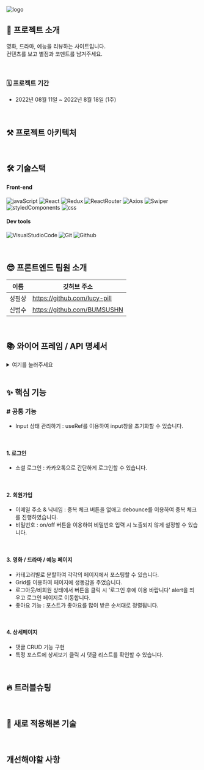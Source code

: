![logo](https://user-images.githubusercontent.com/109033607/185214064-b9bb56c9-b2e1-4532-b0ec-3fd59c722075.png)
## 🙌 프로젝트 소개
영화, 드라마, 예능을 리뷰하는 사이트입니다.<br>
컨텐츠를 보고 별점과 코멘트를 남겨주세요.

<br>

### 🗓 프로젝트 기간
- 2022년 08월 11일 ~ 2022년 8월 18일 (1주)
<br>

## ⚒️ 프로젝트 아키텍처
<br>

## 🛠 기술스택
#### Front-end
![javaScript](https://camo.githubusercontent.com/fe1c8df487dbc029d3a1819dcc5bf79e066f1307131191ac2b02de8c3c55da81/68747470733a2f2f696d672e736869656c64732e696f2f62616467652f4a6176615363726970742d4637444631453f7374796c653d266c6f676f3d4a617661536372697074266c6f676f436f6c6f723d7768697465)
![React](https://camo.githubusercontent.com/34c6a7afcc16731e2c4d73f3af9b275b172b2e46dc1e82be3f121a71fe067de9/68747470733a2f2f696d672e736869656c64732e696f2f62616467652f52656163742d3631444146423f7374796c653d266c6f676f3d5265616374266c6f676f436f6c6f723d7768697465)
![Redux](https://camo.githubusercontent.com/d58ceb12a14709c7049878ae358ef7628e42d4276108b758cbb66a8922e7ef3e/68747470733a2f2f696d672e736869656c64732e696f2f62616467652f52656475782d3736344142433f7374796c653d266c6f676f3d5265647578266c6f676f436f6c6f723d7768697465)
![ReactRouter](https://camo.githubusercontent.com/d257f8e18789ba1e6d34a9c63cbe150083c96b6f0da2eb059ae02422914ea80a/68747470733a2f2f696d672e736869656c64732e696f2f62616467652f526561637420526f757465722d4341343234353f7374796c653d266c6f676f3d526561637420526f75746572266c6f676f436f6c6f723d7768697465)
![Axios](https://camo.githubusercontent.com/809053601ae7a670d58865bd88e0f313cc5ced1c0915ff43aeb2ad1d1bf252c2/68747470733a2f2f696d672e736869656c64732e696f2f62616467652f4178696f732d3638323865323f7374796c653d)
![Swiper](https://camo.githubusercontent.com/2a4027d72d8e0d2938ad47bd8e4274fee26f286e464ce62c492a3dc2ff09b174/68747470733a2f2f696d672e736869656c64732e696f2f62616467652f5377697065722d3633333246363f7374796c653d266c6f676f3d537769706572266c6f676f436f6c6f723d7768697465)
![styledComponents](https://camo.githubusercontent.com/8d29f15964b1cb2254deccb293a2c444eee52078b3d448b6149c17c5ab40d2ce/68747470733a2f2f696d672e736869656c64732e696f2f62616467652f7374796c65642d636f6d706f6e656e74732d4442373039333f7374796c653d266c6f676f3d7374796c65642d636f6d706f6e656e7473266c6f676f436f6c6f723d7768697465)
![css](https://camo.githubusercontent.com/c774b3527d1dfaea9ddb6a253fc0bad0b819a570a9da14adf2eb02279ae8f5d7/68747470733a2f2f696d672e736869656c64732e696f2f62616467652f4353532d3135373242363f7374796c653d266c6f676f3d43535333266c6f676f436f6c6f723d7768697465)
#### Dev tools
![VisualStudioCode](https://camo.githubusercontent.com/e9f45e009429d35852b90e211cac4d3881b18471d8faa43b24bdaf4c8a19723b/68747470733a2f2f696d672e736869656c64732e696f2f62616467652f56697375616c2053747564696f20436f64652d3030374143433f7374796c653d266c6f676f3d56697375616c2053747564696f20436f6465266c6f676f436f6c6f723d7768697465)
![Git](https://camo.githubusercontent.com/a5e39b99ce3f82aa5b1d04379575311317fccec3787a98f9e8b94b4034142d3e/68747470733a2f2f696d672e736869656c64732e696f2f62616467652f4769742d4630353033323f7374796c653d266c6f676f3d476974266c6f676f436f6c6f723d7768697465)
![Github](https://camo.githubusercontent.com/245d233220d2b61c6e4c7177cf60be551e2be541c43c4deb25cd935903745233/68747470733a2f2f696d672e736869656c64732e696f2f62616467652f4769744875622d3138313731373f7374796c653d266c6f676f3d476974487562266c6f676f436f6c6f723d7768697465)

<br>

## 😎 프론트엔드 팀원 소개<br>
이름 | 깃허브 주소 |
---|---|
성필상|https://github.com/lucy-pill
신범수|https://github.com/BUMSUSHN

<br>

## 📚 와이어 프레임 / API 명세서<br>
<details>
<summary>여기를 눌러주세요</summary>
<div markdown="1">

<br>
  
[figma로 열기](https://www.figma.com/file/dapEFyHroe0F7veKdijnio/Mini-Project?node-id=0%3A1)
<br>

[노션으로 열기](https://www.notion.so/5-abb0b2421aa6449abd1b7a4251a9e819)

</div>
</details>
<br>

## ✨ 핵심 기능<br>

### # 공통 기능
- Input 상태 관리하기 : useRef를 이용하여 input창을 초기화할 수 있습니다. 
<br>

#### 1. 로그인
- 소셜 로그인 : 카카오톡으로 간단하게 로그인할 수 있습니다.
<br>

#### 2. 회원가입
- 이메일 주소 & 닉네임 : 중복 체크 버튼을 없애고 debounce를 이용하여 중복 체크를 진행하였습니다.
- 비밀번호 : on/off 버튼을 이용하여 비밀번호 입력 시 노출되지 않게 설정할 수 있습니다.
<br>

#### 3. 영화 / 드라마 / 예능 페이지
- 카테고리별로 분할하여 각각의 페이지에서 포스팅할 수 있습니다.
- Grid를 이용하여 페이지에 생동감을 주었습니다.
- 로그아웃/비회원 상태에서 버튼을 클릭 시 '로그인 후에 이용 바랍니다' alert을 띄우고 로그인 페이지로 이동합니다.
- 좋아요 기능 : 포스트가 좋아요를 많이 받은 순서대로 정렬됩니다.
<br>

#### 4. 상세페이지
- 댓글 CRUD 기능 구현
- 특정 포스트에 상세보기 클릭 시 댓글 리스트를 확인할 수 있습니다.

<br>

## 🔥 트러블슈팅<br>

<br>

## 📖 새로 적용해본 기술<br>

<br>

## 개선해야할 사항<br>

<br>

